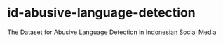 # id-abusive-language-detection
The Dataset for Abusive Language Detection in Indonesian Social Media
